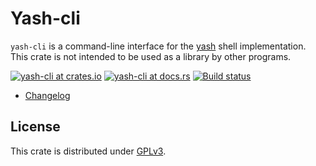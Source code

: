 # Yash-cli

`yash-cli` is a command-line interface for the [yash](../README.md) shell
implementation. This crate is not intended to be used as a library by other
programs.

[![yash-cli at crates.io](https://img.shields.io/crates/v/yash-cli.svg)](https://crates.io/crates/yash-cli)
[![yash-cli at docs.rs](https://docs.rs/yash-cli/badge.svg)](https://docs.rs/yash-cli)
[![Build status](https://github.com/magicant/yash-rs/actions/workflows/rust.yml/badge.svg)](https://github.com/magicant/yash-rs/actions/workflows/rust.yml)

- [Changelog](CHANGELOG.md)

## License

This crate is distributed under [GPLv3](LICENSE-GPL).
